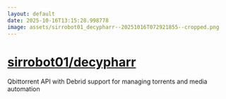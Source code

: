 ```yaml
---
layout: default
date: 2025-10-16T13:15:28.998778
image: assets/sirrobot01_decypharr--20251016T072921855--cropped.png
---
```


# [sirrobot01/decypharr](https://github.com/sirrobot01/decypharr)

Qbittorrent API with Debrid support for managing torrents and media automation
